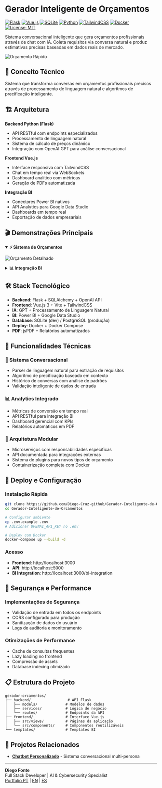 # Gerador Inteligente de Orçamentos

[![Flask](https://img.shields.io/badge/Flask-2.x-green.svg)](https://flask.palletsprojects.com/)
[![Vue.js](https://img.shields.io/badge/Vue.js-3.x-brightgreen.svg)](https://vuejs.org/)
[![SQLite](https://img.shields.io/badge/SQLite-3.x-lightblue.svg)](https://sqlite.org/)
[![Python](https://img.shields.io/badge/Python-3.9+-blue.svg)](https://python.org/)
[![TailwindCSS](https://img.shields.io/badge/TailwindCSS-3.x-blue.svg)](https://tailwindcss.com/)
[![Docker](https://img.shields.io/badge/Docker-20.x-blue.svg)](https://docker.com/)
[![License: MIT](https://img.shields.io/badge/License-MIT-yellow.svg)](https://opensource.org/licenses/MIT)

Sistema conversacional inteligente que gera orçamentos profissionais através de chat com IA. Coleta requisitos via conversa natural e produz estimativas precisas baseadas em dados reais de mercado.

![Orçamento Rápido](Screenshots%20e%20vídeos/Orçamento-Rápido.gif)

## 🎯 Conceito Técnico

Sistema que transforma conversas em orçamentos profissionais precisos através de processamento de linguagem natural e algoritmos de precificação inteligente.

## 🏗️ Arquitetura

**Backend Python (Flask)**
- API RESTful com endpoints especializados
- Processamento de linguagem natural
- Sistema de cálculo de preços dinâmico
- Integração com OpenAI GPT para análise conversacional

**Frontend Vue.js**
- Interface responsiva com TailwindCSS
- Chat em tempo real via WebSockets
- Dashboard analítico com métricas
- Geração de PDFs automatizada

**Integração BI**
- Conectores Power BI nativos
- API Analytics para Google Data Studio
- Dashboards em tempo real
- Exportação de dados empresariais

## 🎬 Demonstrações Principais

<details open>
<summary><strong>⚡ Sistema de Orçamentos</strong></summary>

![Orçamento Detalhado](Screenshots%20e%20vídeos/OrçamentoDetalhado.gif)

</details>

<details>
<summary><strong>📊 Integração BI</strong></summary>

![Integração com Power BI](Screenshots%20e%20vídeos/integração-com-powerbi.gif)

</details>

## 🛠️ Stack Tecnológico

- **Backend**: Flask + SQLAlchemy + OpenAI API
- **Frontend**: Vue.js 3 + Vite + TailwindCSS  
- **IA**: GPT + Processamento de Linguagem Natural
- **BI**: Power BI + Google Data Studio
- **Database**: SQLite (dev) / PostgreSQL (produção)
- **Deploy**: Docker + Docker Compose
- **PDF**: jsPDF + Relatórios automatizados

## 🚀 Funcionalidades Técnicas

### 💬 Sistema Conversacional
- Parser de linguagem natural para extração de requisitos
- Algoritmo de precificação baseado em contexto
- Histórico de conversas com análise de padrões
- Validação inteligente de dados de entrada

### 📊 Analytics Integrado
- Métricas de conversão em tempo real
- API RESTful para integração BI
- Dashboard gerencial com KPIs
- Relatórios automáticos em PDF

### 🔧 Arquitetura Modular
- Microserviços com responsabilidades específicas
- API documentada para integrações externas
- Sistema de plugins para novos tipos de orçamento
- Containerização completa com Docker

## 🐳 Deploy e Configuração

### Instalação Rápida
```bash
git clone https://github.com/Diego-Cruz-github/Gerador-Inteligente-de-Orcamentos.git
cd Gerador-Inteligente-de-Orcamentos

# Configurar ambiente
cp .env.example .env
# Adicionar OPENAI_API_KEY no .env

# Deploy com Docker
docker-compose up --build -d
```

### Acesso
- **Frontend**: http://localhost:3000
- **API**: http://localhost:5000
- **BI Integration**: http://localhost:3000/bi-integration

## 🔐 Segurança e Performance

### Implementações de Segurança
- Validação de entrada em todos os endpoints
- CORS configurado para produção
- Sanitização de dados do usuário
- Logs de auditoria e monitoramento

### Otimizações de Performance
- Cache de consultas frequentes
- Lazy loading no frontend
- Compressão de assets
- Database indexing otimizado

## 📋 Estrutura do Projeto

```
gerador-orcamentos/
├── backend/                 # API Flask
│   ├── models/             # Modelos de dados
│   ├── services/           # Lógica de negócio
│   └── routes/             # Endpoints da API
├── frontend/               # Interface Vue.js
│   ├── src/views/          # Páginas da aplicação
│   └── src/components/     # Componentes reutilizáveis
└── templates/              # Templates BI
```

## 🔗 Projetos Relacionados

- **[Chatbot Personalizado](https://github.com/Diego-Cruz-github/chatbot-personalizado-diversos)** - Sistema conversacional multi-persona

---

**Diego Fonte**  
Full Stack Developer | AI & Cybersecurity Specialist  
[Portfolio PT](https://diegofontedev.com.br/) | [EN](https://diegofontedev.com.br/index-en.html) | [ES](https://diegofontedev.com.br/index-es.html)